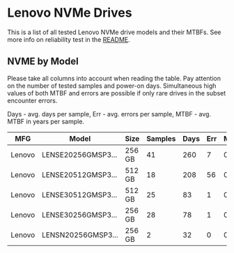 Lenovo NVMe Drives
==================

This is a list of all tested Lenovo NVMe drive models and their MTBFs. See more
info on reliability test in the [README](https://github.com/linuxhw/SMART).

NVME by Model
------------

Please take all columns into account when reading the table. Pay attention on the
number of tested samples and power-on days. Simultaneous high values of both MTBF
and errors are possible if only rare drives in the subset encounter errors.

Days - avg. days per sample,
Err  - avg. errors per sample,
MTBF - avg. MTBF in years per sample.

| MFG       | Model              | Size   | Samples | Days  | Err   | MTBF |
|-----------|--------------------|--------|---------|-------|-------|------|
| Lenovo    | LENSE20256GMSP3... | 256 GB | 41      | 260   | 7     | 0.67   |
| Lenovo    | LENSE20512GMSP3... | 512 GB | 18      | 208   | 56    | 0.54   |
| Lenovo    | LENSE30512GMSP3... | 512 GB | 25      | 83    | 1     | 0.23   |
| Lenovo    | LENSE30256GMSP3... | 256 GB | 28      | 78    | 1     | 0.19   |
| Lenovo    | LENSN20256GMSP3... | 256 GB | 2       | 32    | 0     | 0.09   |
